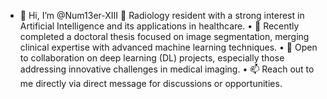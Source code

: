 - 👋 Hi, I’m @Num13er-XIII
👀 Radiology resident with a strong interest in Artificial Intelligence and its applications in healthcare.
	•	🌱 Recently completed a doctoral thesis focused on image segmentation, merging clinical expertise with advanced machine learning techniques.
	•	💞️ Open to collaboration on deep learning (DL) projects, especially those addressing innovative challenges in medical imaging.
	•	📫 Reach out to me directly via direct message for discussions or opportunities.

<!---
Num13er-XIII/Num13er-XIII is a ✨ special ✨ repository because its `README.md` (this file) appears on your GitHub profile.
You can click the Preview link to take a look at your changes.
--->

